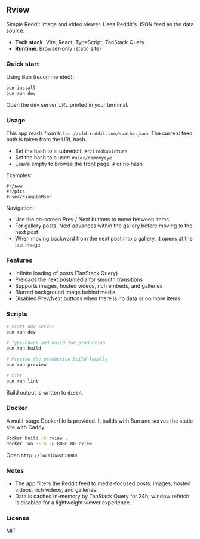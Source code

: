 ## Rview

Simple Reddit image and video viewer.
Uses Reddit's JSON feed as the data source.

- **Tech stack**: Vite, React, TypeScript, TanStack Query
- **Runtime**: Browser-only (static site)

### Quick start

Using Bun (recommended):

```bash
bun install
bun run dev
```

Open the dev server URL printed in your terminal.

### Usage

This app reads from `https://old.reddit.com/<path>.json`. The current feed path is taken from the URL hash.

- Set the hash to a subreddit: `#r/itookapicture`
- Set the hash to a user: `#user/damnmyeye`
- Leave empty to browse the front page: `#` or no hash

Examples:

```text
#r/aww
#r/pics
#user/ExampleUser
```

Navigation:

- Use the on-screen Prev / Next buttons to move between items
- For gallery posts, Next advances within the gallery before moving to the next post
- When moving backward from the next post into a gallery, it opens at the last image

### Features

- Infinite loading of posts (TanStack Query)
- Preloads the next post/media for smooth transitions
- Supports images, hosted videos, rich embeds, and galleries
- Blurred background image behind media
- Disabled Prev/Next buttons when there is no data or no more items

### Scripts

```bash
# Start dev server
bun run dev

# Type-check and build for production
bun run build

# Preview the production build locally
bun run preview

# Lint
bun run lint
```

Build output is written to `dist/`.

### Docker

A multi-stage Dockerfile is provided. It builds with Bun and serves the static site with Caddy.

```bash
docker build -t rview .
docker run --rm -p 8080:80 rview
```

Open `http://localhost:8080`.

### Notes

- The app filters the Reddit feed to media-focused posts: images, hosted videos, rich videos, and galleries.
- Data is cached in-memory by TanStack Query for 24h; window refetch is disabled for a lightweight viewer experience.

### License

MIT
